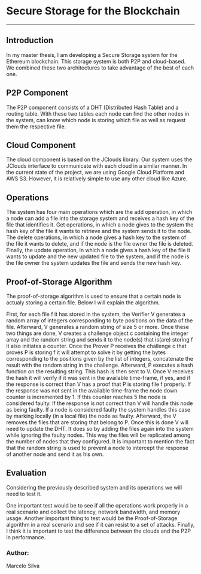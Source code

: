 # Secure Storage for the Blockchain
---

## Introduction

In my master thesis, I am developing a Secure Storage system for the Ethereum blockchain. This storage system is both P2P and cloud-based.
We combined these two architectures to take advantage of the best of each one. 

## P2P Component

The P2P component consists of a DHT (Distributed Hash Table) and a routing table. With these two tables each node can find the other nodes in the system, can know which node is storing which file as well as request them the respective file.

## Cloud Component

The cloud component is based on the JClouds library. Our system uses the JClouds interface to communicate with each cloud in a similar manner. In the current state of the project, we are using Google Cloud Platform and AWS S3. However, it is relatively simple to use any other cloud like Azure.

## Operations

The system has four main operations which are the add operation, in which a node can add a file into the storage system and receives a hash key of the file that identifies it. Get operations, in which a node gives to the system the hash key of the file it wants to retrieve and the system sends it to the node. The delete operations, in which a node gives a hash key to the system of the file it wants to delete, and if the node is the file owner the file is deleted. Finally, the update operation, in which a node gives a hash key of the file it wants to update and the new updated file to the system, and if the node is the file owner the system updates the file and sends the new hash key.

## Proof-of-Storage Algorithm

The proof-of-storage algorithm is used to ensure that a certain node is actualy storing a certain file. Below I will explain the algorithm.

First, for each file f it has stored in the system, the Verifier V generates a random array of integers corresponding to byte positions on the data of the file. Afterward, V generates a random string of size 5 or more. Once these two things are done, V creates a challenge object c containing the integer array and the random string and sends it to the node(s) that is(are) storing f it also initiates a counter. Once the Prover P receives the challenge c that proves P is storing f it will attempt to solve it by getting the bytes corresponding to the positions given by the list of integers, concatenate the result with the random string in the challenge. Afterward, P executes a hash function on the resulting string. This hash is then sent to V. Once V receives the hash it will verify if it was sent in the available time-frame, if yes, and if the response is correct than V has a proof that P is storing file f properly. If the response was not sent in the available time-frame the node down counter is incremented by 1. If this counter reaches 5 the node is considered faulty. If the response is not correct than V will handle this node as being faulty. If a node is considered faulty the system handles this case by marking locally (in a local file) the node as faulty. Afterward, the V removes the files that are storing that belong to P. Once this is done V will need to update the DHT. It does so by adding the files again into the system while ignoring the faulty nodes. This way the files will be replicated among the number of nodes that they configured.
It is important to mention the fact that the random string is used to prevent a node to intercept the response of another node and send it as his own.


## Evaluation

Considering the previously described system and its operations we will need to test it.

One important test would be to see if all the operations work properly in a real scenario and collect the latency, network bandwidth, and memory usage. Another important thing to test would be the Proof-of-Storage algorithm in a real scenario and see if it can resist to a set of attacks. Finally, I think it is important to test the difference between the clouds and the P2P in performance.


### Author:

Marcelo Silva
